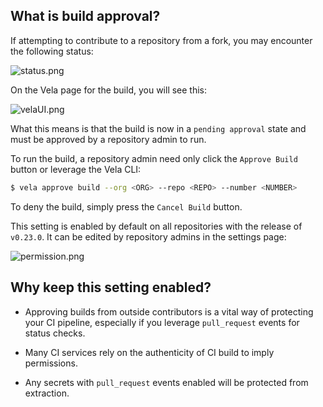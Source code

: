 ## What is build approval?

If attempting to contribute to a repository from a fork, you may encounter the following status:

![status.png](..%2F..%2F..%2F..%2F..%2FDownloads%2F68747470733a2f2f6d656469612e6769742e7461726765742e636f6d2f757365722f31373034332f66696c65732f39303933396364662d656136322d343361662d613562322d633163323362326363343438.png)

On the Vela page for the build, you will see this:

![velaUI.png](..%2F..%2F..%2F..%2F..%2FDownloads%2F68747470733a2f2f6d656469612e6769742e7461726765742e636f6d2f757365722f31373034332f66696c65732f61323632333936362d363038352d346435322d393436372d313663633438373231373863.png)

What this means is that the build is now in a `pending approval` state and must be approved by a repository admin to run.

To run the build, a repository admin need only click the `Approve Build` button or leverage the Vela CLI:

```sh
$ vela approve build --org <ORG> --repo <REPO> --number <NUMBER>
```

To deny the build, simply press the `Cancel Build` button.

This setting is enabled by default on all repositories with the release of `v0.23.0`. It can be edited by repository admins in the settings page:

![permission.png](..%2F..%2F..%2F..%2F..%2FDownloads%2F68747470733a2f2f6d656469612e6769742e7461726765742e636f6d2f757365722f31373034332f66696c65732f38306437653464662d376532652d346330632d393534652d366534356637376564373331.png)


## Why keep this setting enabled?

- Approving builds from outside contributors is a vital way of protecting your CI pipeline, especially if you leverage `pull_request` events for status checks.

- Many CI services rely on the authenticity of CI build to imply permissions.

- Any secrets with `pull_request` events enabled will be protected from extraction.